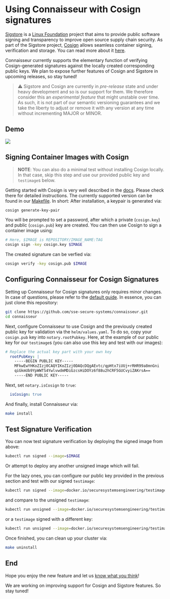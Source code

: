 # Using Connaisseur with Cosign signatures

[Sigstore](https://sigstore.dev/) is a [Linux Foundation](https://linuxfoundation.org/) project that aims to provide public software signing and transparency to improve open source supply chain security. As part of the Sigstore project, [Cosign](https://github.com/sigstore/cosign) allows seamless container signing, verification and storage. You can read more about it [here](https://blog.sigstore.dev/cosign-signed-container-images-c1016862618).

Connaisseur currently supports the elementary function of verifying Cosign-generated signatures against the locally created corresponding public keys. We plan to expose further features of Cosign and Sigstore in upcoming releases, so stay tuned!

> :warning: Sigstore and Cosign are currently in *pre-release* state and under heavy development and so is our support for them. We therefore consider this an *experimental feature* that might unstable over time. As such, it is not part of our semantic versioning guarantees and we take the liberty to adjust or remove it with any version at any time without incrementing MAJOR or MINOR.

## Demo
![](../img/connaisseur_cosign.gif)

## Signing Container Images with Cosign

> **NOTE**: You can also do a minimal test without installing Cosign locally. In that case, skip this step and use our provided public key and `testimage`s below.

Getting started with Cosign is very well described in the [docs](https://github.com/sigstore/cosign). Please check there for detailed instructions. The currently supported version can be found in our [Makefile](https://github.com/sse-secure-systems/connaisseur/blob/master/Makefile/#L5). In short: After installation, a keypair is generated via:

```bash
cosign generate-key-pair
```

You will be prompted to set a password, after which a private (`cosign.key`) and public (`cosign.pub`) key are created. You can then use Cosign to sign a container image using:

```bash
# Here, $IMAGE is REPOSITORY/IMAGE_NAME:TAG
cosign sign -key cosign.key $IMAGE
```

The created signature can be verfied via:

```bash
cosign verify -key cosign.pub $IMAGE
```



## Configuring Connaisseur for Cosign Signatures

Setting up Connaisseur for Cosign signatures only requires minor changes. In case of questions, please refer to the [default guide](README.md). In essence, you can just clone this repository:

```bash
git clone https://github.com/sse-secure-systems/connaisseur.git
cd connaisseur
```

Next, configure Connaisseur to use Cosign and the previously created public key for validation via the `helm/values.yaml`.  To do so, copy your `cosign.pub` key into `notary.rootPubkey`. Here, at the example of our public key for our `testimage`s (you can also use this key and test with our images):

```yaml
# Replace the actual key part with your own key
  rootPubKey: |
    -----BEGIN PUBLIC KEY-----
    MFkwEwYHKoZIzj0CAQYIKoZIzj0DAQcDQgAEvtc/qpHtx7iUUj+rRHR99a8mnGni
    qiGkmUb9YpWWTS4YwlvwdmMDiGzcsHiDOYz6f88u2hCRF5GUCvyiZAKrsA==
    -----END PUBLIC KEY-----
```

Next, set `notary.isCosign` to `true`:

```yaml
  isCosign: true
```

And finally, install Connaisseur via:

```bash
make install
```



## Test Signature Verification

You can now test signature verification by deploying the signed image from above:

```bash
kubectl run signed --image=$IMAGE
```

Or attempt to deploy any another unsigned image which will fail.

For the lazy ones, you can configure our public key provided in the previous section and test with our signed `testimage`:

```bash
kubectl run signed --image=docker.io/securesystemsengineering/testimage:co-signed
```

and compare to the unsigned `testimage`:

```bash
kubectl run unsigned --image=docker.io/securesystemsengineering/testimage:co-unsigned
```

or a `testimage` signed with a different key:

```bash
kubectl run unsigned --image=docker.io/securesystemsengineering/testimage:co-signed-alt
```

Once finished, you can clean up your cluster via:

```bash
make uninstall
```



## End

Hope you enjoy the new feature and let us [know what you think](https://github.com/sse-secure-systems/connaisseur/discussions/137)!

We are working on improving support for Cosign and Sigstore features. So stay tuned!
